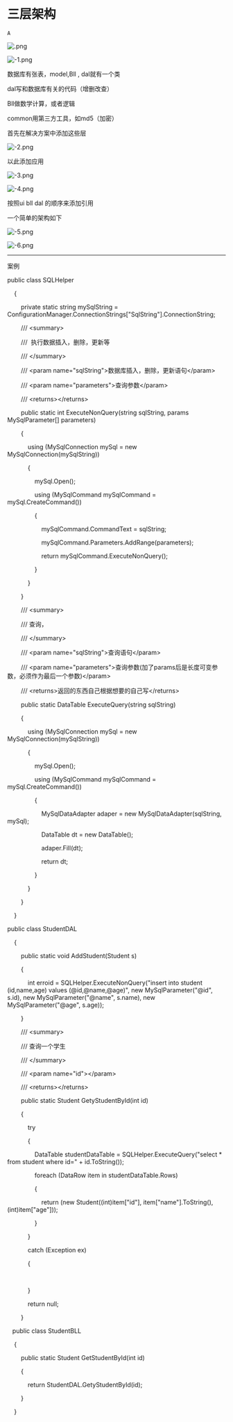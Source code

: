 # 三层架构

`A`

![.png](image/.png)

![-1.png](image/-1.png)

数据库有张表，model,Bll , dal就有一个类

dal写和数据库有关的代码（增删改查）

Bll做数学计算，或者逻辑

common用第三方工具，如md5（加密）

首先在解决方案中添加这些层

![-2.png](image/-2.png)

以此添加应用

![-3.png](image/-3.png)

![-4.png](image/-4.png)

按照ui bll dal 的顺序来添加引用

一个简单的架构如下

![-5.png](image/-5.png)

![-6.png](image/-6.png)

---

案例

public class SQLHelper

    {

        private static string mySqlString = ConfigurationManager.ConnectionStrings\["SqlString"\].ConnectionString;

        /// \<summary\>

        ///  执行数据插入，删除，更新等

        /// \</summary\>

        /// \<param name="sqlString"\>数据库插入，删除，更新语句\</param\>

        /// \<param name="parameters"\>查询参数\</param\>

        /// \<returns\>\</returns\>

        public static int ExecuteNonQuery\(string sqlString, params MySqlParameter\[\] parameters\)

        {

            using \(MySqlConnection mySql = new MySqlConnection\(mySqlString\)\)

            {

                mySql.Open\(\);

                using \(MySqlCommand mySqlCommand = mySql.CreateCommand\(\)\)

                {

                    mySqlCommand.CommandText = sqlString;

                    mySqlCommand.Parameters.AddRange\(parameters\);

                    return mySqlCommand.ExecuteNonQuery\(\);

                }

            }

        }

        /// \<summary\>

        /// 查询，

        /// \</summary\>

        /// \<param name="sqlString"\>查询语句\</param\>

        /// \<param name="parameters"\>查询参数\(加了params后是长度可变参数，必须作为最后一个参数\)\</param\>

        /// \<returns\>返回的东西自己根据想要的自己写\</returns\>

        public static DataTable ExecuteQuery\(string sqlString\)

        {

            using \(MySqlConnection mySql = new MySqlConnection\(mySqlString\)\)

            {

                mySql.Open\(\);

                using \(MySqlCommand mySqlCommand = mySql.CreateCommand\(\)\)

                {

                    MySqlDataAdapter adaper = new MySqlDataAdapter\(sqlString, mySql\);

                    DataTable dt = new DataTable\(\);

                    adaper.Fill\(dt\);

                    return dt;  

                }

            }

        }

    }

public class StudentDAL

    {

        public static void AddStudent\(Student s\)

        {

            int erroid = SQLHelper.ExecuteNonQuery\("insert into student \(id,name,age\) values \(@id,@name,@age\)", new MySqlParameter\("@id", s.id\), new MySqlParameter\("@name", s.name\), new MySqlParameter\("@age", s.age\)\);

        }

        /// \<summary\>

        /// 查询一个学生

        /// \</summary\>

        /// \<param name="id"\>\</param\>

        /// \<returns\>\</returns\>

        public static Student GetyStudentById\(int id\)

        {

            try

            {

                DataTable studentDataTable = SQLHelper.ExecuteQuery\("select \* from student where id=" \+ id.ToString\(\)\);

                foreach \(DataRow item in studentDataTable.Rows\)

                {

                    return \(new Student\(\(int\)item\["id"\], item\["name"\].ToString\(\), \(int\)item\["age"\]\)\);

                }

            }

            catch \(Exception ex\)

            {

               

            }

            return null;

        }

   public class StudentBLL

    {

        public static Student GetStudentById\(int id\)

        {

            return StudentDAL.GetyStudentById\(id\);

        }

    }

